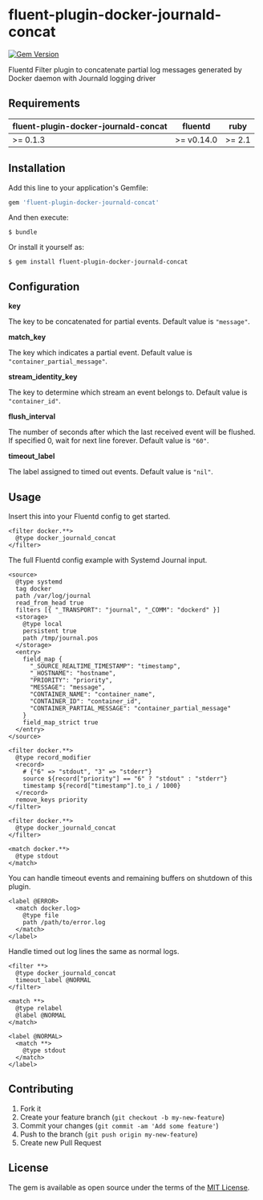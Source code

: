 # fluent-plugin-docker-journald-concat

[![Gem Version](https://badge.fury.io/rb/fluent-plugin-docker-journald-concat.svg)](https://badge.fury.io/rb/fluent-plugin-docker-journald-concat)

Fluentd Filter plugin to concatenate partial log messages generated by Docker daemon with Journald logging driver

## Requirements

| fluent-plugin-docker-journald-concat | fluentd    | ruby   |
|--------------------------------------|------------|--------|
| >= 0.1.3                             | >= v0.14.0 | >= 2.1 |

## Installation

Add this line to your application's Gemfile:

```ruby
gem 'fluent-plugin-docker-journald-concat'
```

And then execute:

    $ bundle

Or install it yourself as:

    $ gem install fluent-plugin-docker-journald-concat

## Configuration

**key**

The key to be concatenated for partial events.
Default value is `"message"`.

**match\_key**

The key which indicates a partial event.
Default value is `"container_partial_message"`.

**stream\_identity\_key**

The key to determine which stream an event belongs to.
Default value is `"container_id"`.

**flush\_interval**

The number of seconds after which the last received event will be flushed.
If specified 0, wait for next line forever.
Default value is `"60"`.

**timeout\_label**

The label assigned to timed out events.
Default value is `"nil"`.

## Usage

Insert this into your Fluentd config to get started.

```aconf
<filter docker.**>
  @type docker_journald_concat
</filter>
```

The full Fluentd config example with Systemd Journal input.

```aconf
<source>
  @type systemd
  tag docker
  path /var/log/journal
  read_from_head true
  filters [{ "_TRANSPORT": "journal", "_COMM": "dockerd" }]
  <storage>
    @type local
    persistent true
    path /tmp/journal.pos
  </storage>
  <entry>
    field_map {
      "_SOURCE_REALTIME_TIMESTAMP": "timestamp",
      "_HOSTNAME": "hostname",
      "PRIORITY": "priority",
      "MESSAGE": "message",
      "CONTAINER_NAME": "container_name",
      "CONTAINER_ID": "container_id",
      "CONTAINER_PARTIAL_MESSAGE": "container_partial_message"
    }
    field_map_strict true
  </entry>
</source>

<filter docker.**>
  @type record_modifier
  <record>
    # {"6" => "stdout", "3" => "stderr"}
    source ${record["priority"] == "6" ? "stdout" : "stderr"}
    timestamp ${record["timestamp"].to_i / 1000}
  </record>
  remove_keys priority
</filter>

<filter docker.**>
  @type docker_journald_concat
</filter>

<match docker.**>
  @type stdout
</match>
```

You can handle timeout events and remaining buffers on shutdown of this plugin.

```aconf
<label @ERROR>
  <match docker.log>
    @type file
    path /path/to/error.log
  </match>
</label>
```

Handle timed out log lines the same as normal logs.

```aconf
<filter **>
  @type docker_journald_concat
  timeout_label @NORMAL
</filter>

<match **>
  @type relabel
  @label @NORMAL
</match>

<label @NORMAL>
  <match **>
    @type stdout
  </match>
</label>
```

## Contributing

1. Fork it
2. Create your feature branch (`git checkout -b my-new-feature`)
3. Commit your changes (`git commit -am 'Add some feature'`)
4. Push to the branch (`git push origin my-new-feature`)
5. Create new Pull Request

## License

The gem is available as open source under the terms of the [MIT License](http://opensource.org/licenses/MIT).
